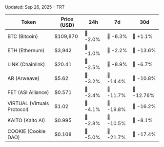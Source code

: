 Updated: Sep 26, 2025 – TRT

| Token | Price (USD) | 24h | 7d | 30d |
|-------|-------------|-----|----|-----|
| BTC (Bitcoin) | $109,870 | 🔻 -2.0% | 🔻 -6.3% | 🔻 +1.1% |
| ETH (Ethereum) | $3,942 | 🔻 -1.0% | 🔻 -2.2% | 🔻 -13.6% |
| LINK (Chainlink) | $20.41 | 🔻 -2.5% | 🔻 -8.9% | 🔻 -6.7% |
| AR (Arweave) | $5.62 | 🔻 -3.2% | 🔻 -14.4% | 🔻 -10.8% |
| FET (ASI Alliance) | $0.571 | 🔻 -2.4% | 🔻 -11.7% | 🔻 -12.76% |
| VIRTUAL (Virtuals Protocol) | $1.02 | 🔻 -4.1% | 🔻 -19.8% | 🔻 -16.2% |
| KAITO (Kaito AI) | $0.995 | 🔻 -2.8% | 🔻 -10.5% | 🔻 -8.1% |
| COOKIE (Cookie DAO) | $0.108 | 🔻 -5.0% | 🔻 -21.7% | 🔻 -17.4% |
